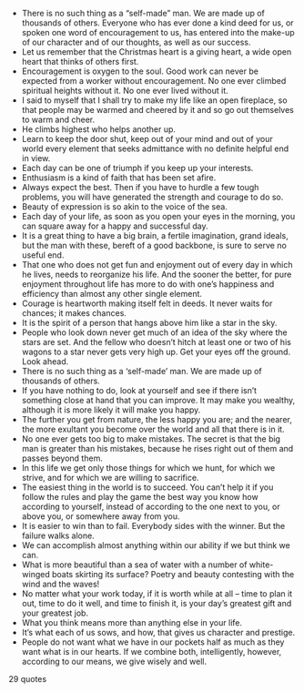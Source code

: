  - There is no such thing as a “self-made” man. We are made up of thousands of others. Everyone who has ever done a kind deed for us, or spoken one word of encouragement to us, has entered into the make-up of our character and of our thoughts, as well as our success.
 - Let us remember that the Christmas heart is a giving heart, a wide open heart that thinks of others first.
 - Encouragement is oxygen to the soul. Good work can never be expected from a worker without encouragement. No one ever climbed spiritual heights without it. No one ever lived without it.
 - I said to myself that I shall try to make my life like an open fireplace, so that people may be warmed and cheered by it and so go out themselves to warm and cheer.
 - He climbs highest who helps another up.
 - Learn to keep the door shut, keep out of your mind and out of your world every element that seeks admittance with no definite helpful end in view.
 - Each day can be one of triumph if you keep up your interests.
 - Enthusiasm is a kind of faith that has been set afire.
 - Always expect the best. Then if you have to hurdle a few tough problems, you will have generated the strength and courage to do so.
 - Beauty of expression is so akin to the voice of the sea.
 - Each day of your life, as soon as you open your eyes in the morning, you can square away for a happy and successful day.
 - It is a great thing to have a big brain, a fertile imagination, grand ideals, but the man with these, bereft of a good backbone, is sure to serve no useful end.
 - That one who does not get fun and enjoyment out of every day in which he lives, needs to reorganize his life. And the sooner the better, for pure enjoyment throughout life has more to do with one’s happiness and efficiency than almost any other single element.
 - Courage is heartworth making itself felt in deeds. It never waits for chances; it makes chances.
 - It is the spirit of a person that hangs above him like a star in the sky.
 - People who look down never get much of an idea of the sky where the stars are set. And the fellow who doesn’t hitch at least one or two of his wagons to a star never gets very high up. Get your eyes off the ground. Look ahead.
 - There is no such thing as a ‘self-made’ man. We are made up of thousands of others.
 - If you have nothing to do, look at yourself and see if there isn’t something close at hand that you can improve. It may make you wealthy, although it is more likely it will make you happy.
 - The further you get from nature, the less happy you are; and the nearer, the more exultant you become over the world and all that there is in it.
 - No one ever gets too big to make mistakes. The secret is that the big man is greater than his mistakes, because he rises right out of them and passes beyond them.
 - In this life we get only those things for which we hunt, for which we strive, and for which we are willing to sacrifice.
 - The easiest thing in the world is to succeed. You can’t help it if you follow the rules and play the game the best way you know how according to yourself, instead of according to the one next to you, or above you, or somewhere away from you.
 - It is easier to win than to fail. Everybody sides with the winner. But the failure walks alone.
 - We can accomplish almost anything within our ability if we but think we can.
 - What is more beautiful than a sea of water with a number of white-winged boats skirting its surface? Poetry and beauty contesting with the wind and the waves!
 - No matter what your work today, if it is worth while at all – time to plan it out, time to do it well, and time to finish it, is your day’s greatest gift and your greatest job.
 - What you think means more than anything else in your life.
 - It’s what each of us sows, and how, that gives us character and prestige.
 - People do not want what we have in our pockets half as much as they want what is in our hearts. If we combine both, intelligently, however, according to our means, we give wisely and well.

29 quotes